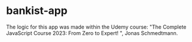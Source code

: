 # bankist-app
The logic for this app was made within the Udemy course: "The Complete JavaScript Course 2023: From Zero to Expert! ", Jonas Schmedtmann.
